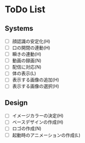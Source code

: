 # ToDo List  
## Systems  
- [ ] 顔認識の安定化(H)  
- [ ] 口の開閉の連動(H)  
- [ ] 瞬きの連動(H)
- [ ] 動画の録画(N)  
- [ ] 配信に対応(N)  
- [ ] 体の表示(L)  
- [ ] 表示する画像の追加(H)  
- [ ] 表示する画像の選択(H)  

## Design  
- [ ] イメージカラーの決定(H)  
- [ ] ベースデザインの作成(H)  
- [ ] ロゴの作成(N)  
- [ ] 起動時のアニメーションの作成(L)  
